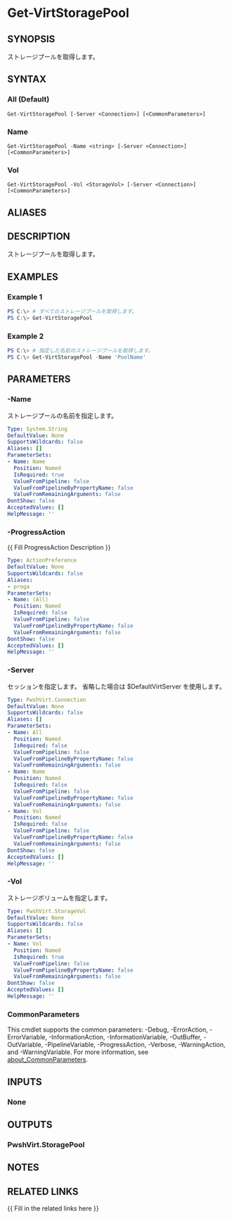 ﻿---
document type: cmdlet
external help file: PwshVirt.dll-Help.xml
HelpUri: 
ms.date: 07/27/2025
PlatyPS schema version: 2024-05-01
---

# Get-VirtStoragePool

## SYNOPSIS

ストレージプールを取得します。

## SYNTAX

### All (Default)

```
Get-VirtStoragePool [-Server <Connection>] [<CommonParameters>]
```

### Name

```
Get-VirtStoragePool -Name <string> [-Server <Connection>] [<CommonParameters>]
```

### Vol

```
Get-VirtStoragePool -Vol <StorageVol> [-Server <Connection>] [<CommonParameters>]
```

## ALIASES

## DESCRIPTION

ストレージプールを取得します。

## EXAMPLES

### Example 1

```powershell
PS C:\> # すべてのストレージプールを取得します。
PS C:\> Get-VirtStoragePool
```

### Example 2

```powershell
PS C:\> # 指定した名前のストレージプールを取得します。
PS C:\> Get-VirtStoragePool -Name 'PoolName'
```

## PARAMETERS

### -Name

ストレージプールの名前を指定します。

```yaml
Type: System.String
DefaultValue: None
SupportsWildcards: false
Aliases: []
ParameterSets:
- Name: Name
  Position: Named
  IsRequired: true
  ValueFromPipeline: false
  ValueFromPipelineByPropertyName: false
  ValueFromRemainingArguments: false
DontShow: false
AcceptedValues: []
HelpMessage: ''
```

### -ProgressAction

{{ Fill ProgressAction Description }}

```yaml
Type: ActionPreference
DefaultValue: None
SupportsWildcards: false
Aliases:
- proga
ParameterSets:
- Name: (All)
  Position: Named
  IsRequired: false
  ValueFromPipeline: false
  ValueFromPipelineByPropertyName: false
  ValueFromRemainingArguments: false
DontShow: false
AcceptedValues: []
HelpMessage: ''
```

### -Server

セッションを指定します。
省略した場合は $DefaultVirtServer を使用します。

```yaml
Type: PwshVirt.Connection
DefaultValue: None
SupportsWildcards: false
Aliases: []
ParameterSets:
- Name: All
  Position: Named
  IsRequired: false
  ValueFromPipeline: false
  ValueFromPipelineByPropertyName: false
  ValueFromRemainingArguments: false
- Name: Name
  Position: Named
  IsRequired: false
  ValueFromPipeline: false
  ValueFromPipelineByPropertyName: false
  ValueFromRemainingArguments: false
- Name: Vol
  Position: Named
  IsRequired: false
  ValueFromPipeline: false
  ValueFromPipelineByPropertyName: false
  ValueFromRemainingArguments: false
DontShow: false
AcceptedValues: []
HelpMessage: ''
```

### -Vol

ストレージボリュームを指定します。

```yaml
Type: PwshVirt.StorageVol
DefaultValue: None
SupportsWildcards: false
Aliases: []
ParameterSets:
- Name: Vol
  Position: Named
  IsRequired: true
  ValueFromPipeline: false
  ValueFromPipelineByPropertyName: false
  ValueFromRemainingArguments: false
DontShow: false
AcceptedValues: []
HelpMessage: ''
```

### CommonParameters

This cmdlet supports the common parameters: -Debug, -ErrorAction, -ErrorVariable,
-InformationAction, -InformationVariable, -OutBuffer, -OutVariable, -PipelineVariable,
-ProgressAction, -Verbose, -WarningAction, and -WarningVariable. For more information, see
[about_CommonParameters](https://go.microsoft.com/fwlink/?LinkID=113216).

## INPUTS

### None

## OUTPUTS

### PwshVirt.StoragePool

## NOTES

## RELATED LINKS

{{ Fill in the related links here }}

